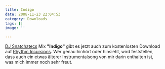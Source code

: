 ```yaml
---
title: Indigo
date: 2008-11-23 22:04:53
category: Downloads
tags: []
image: ''

---
```


[DJ Snatchatecs](http://www.djsnatchatec.com) Mix **"Indigo"** gibt es jetzt auch zum kostenlosten Download auf [Rhythm Incursions](http://www.rhythm-incursions.com/2008/11/15/dj-snatchatec-indigo/). Wer genau hinhört oder hinsieht, wird feststellen, dass auch ein etwas älterer Instrumentalsong von mir darin enthalten ist, was mich immer noch sehr freut.
